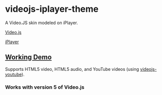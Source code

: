 # videojs-iplayer-theme
A Video.JS skin modeled on iPlayer.

[Video.js](http://www.videojs.com/)

[iPlayer](http://www.bbc.co.uk/iplayer)

## [Working Demo](https://run.plnkr.co/plunks/dc2lJ0oqqSQF7nqcA4UD/)

Supports HTML5 video, HTML5 audio, and YouTube videos (using [videojs-youtube](https://github.com/videojs/videojs-youtube)).

### Works with version 5 of Video.js
